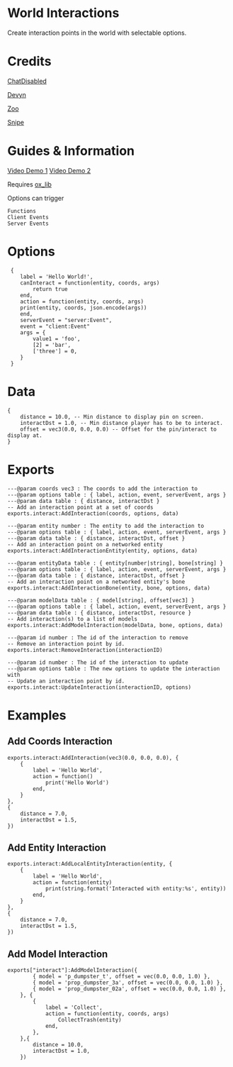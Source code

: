 # World Interactions
Create interaction points in the world with selectable options.

# Credits
[ChatDisabled](https://github.com/Chatdisabled)

[Devyn](https://github.com/darktrovx)

[Zoo](https://github.com/FjamZoo)

[Snipe](https://github.com/pushkart2)

# Guides & Information

[Video Demo 1](https://youtu.be/dQ7Pdq1pdHQ)
[Video Demo 2](https://youtu.be/9ZLK0kl2k94)

Requires [ox_lib](https://github.com/overextended/ox_lib)

Options can trigger
```
Functions
Client Events
Server Events
```

# Options

```
 {
    label = 'Hello World!',
    canInteract = function(entity, coords, args)
        return true
    end,
    action = function(entity, coords, args)
    print(entity, coords, json.encode(args))
    end,
    serverEvent = "server:Event",
    event = "client:Event"
    args = {
        value1 = 'foo',
        [2] = 'bar',
        ['three'] = 0,
    }
 }

```

# Data
```
{
    distance = 10.0, -- Min distance to display pin on screen.
    interactDst = 1.0, -- Min distance player has to be to interact.
    offset = vec3(0.0, 0.0, 0.0) -- Offset for the pin/interact to display at.
}
```

# Exports
```
---@param coords vec3 : The coords to add the interaction to
---@param options table : { label, action, event, serverEvent, args }
---@param data table : { distance, interactDst }
-- Add an interaction point at a set of coords
exports.interact:AddInteraction(coords, options, data)

---@param entity number : The entity to add the interaction to
---@param options table : { label, action, event, serverEvent, args }
---@param data table : { distance, interactDst, offset }
-- Add an interaction point on a networked entity
exports.interact:AddInteractionEntity(entity, options, data)

---@param entityData table : { entity[number|string], bone[string] }
---@param options table : { label, action, event, serverEvent, args }
---@param data table : { distance, interactDst, offset }
-- Add an interaction point on a networked entity's bone
exports.interact:AddInteractionBone(entity, bone, options, data)

---@param modelData table : { model[string], offset[vec3] }
---@param options table : { label, action, event, serverEvent, args }
---@param data table : { distance, interactDst, resource }
-- Add interaction(s) to a list of models
exports.interact:AddModelInteraction(modelData, bone, options, data)

---@param id number : The id of the interaction to remove
-- Remove an interaction point by id.
exports.interact:RemoveInteraction(interactionID)

---@param id number : The id of the interaction to update
---@param options table : The new options to update the interaction with
-- Update an interaction point by id.
exports.interact:UpdateInteraction(interactionID, options)

```

# Examples

## Add Coords Interaction
```
exports.interact:AddInteraction(vec3(0.0, 0.0, 0.0), {
    {
        label = 'Hello World',
        action = function()
            print('Hello World')
        end,
    }
}, 
{
    distance = 7.0, 
    interactDst = 1.5,
})
```

## Add Entity Interaction
```
exports.interact:AddLocalEntityInteraction(entity, {
    {
        label = 'Hello World',
        action = function(entity)
            print(string.format('Interacted with entity:%s', entity))
        end,
    }
}, 
{
    distance = 7.0, 
    interactDst = 1.5,
})

```

## Add Model Interaction

```
exports["interact"]:AddModelInteraction({
        { model = 'p_dumpster_t', offset = vec(0.0, 0.0, 1.0) },
        { model = 'prop_dumpster_3a', offset = vec(0.0, 0.0, 1.0) },
        { model = 'prop_dumpster_02a', offset = vec(0.0, 0.0, 1.0) },
    }, {
        {
            label = 'Collect',
            action = function(entity, coords, args)
                CollectTrash(entity)
            end,
        },
    },{
        distance = 10.0,
        interactDst = 1.0,
    })
```
